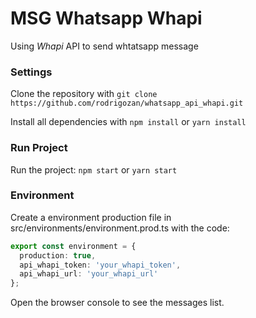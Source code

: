 # MSG Whatsapp Whapi

Using _Whapi_ API to send whtatsapp message

### Settings

Clone the repository with `git clone https://github.com/rodrigozan/whatsapp_api_whapi.git`

Install all dependencies with `npm install` or `yarn install`

### Run Project

Run the project: `npm start` or `yarn start`

### Environment

Create a environment production file in src/environments/environment.prod.ts with the code:

```typescript
export const environment = {
  production: true,
  api_whapi_token: 'your_whapi_token',
  api_whapi_url: 'your_whapi_url'
};
```

Open the browser console to see the messages list.
